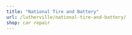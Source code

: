 ```yaml
---
title: "National Tire and Battery"
url: /lutherville/national-tire-and-battery/
shop: car repair
---
```


